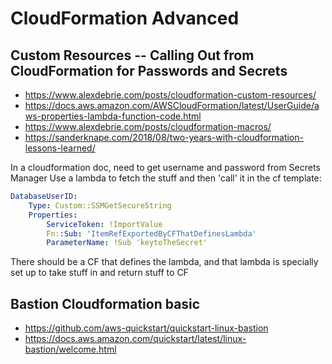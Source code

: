 # CloudFormation Advanced

## Custom Resources -- Calling Out from CloudFormation for Passwords and Secrets

* <https://www.alexdebrie.com/posts/cloudformation-custom-resources/>
* <https://docs.aws.amazon.com/AWSCloudFormation/latest/UserGuide/aws-properties-lambda-function-code.html>
* <https://www.alexdebrie.com/posts/cloudformation-macros/>
* <https://sanderknape.com/2018/08/two-years-with-cloudformation-lessons-learned/>

In a cloudformation doc, need to get username and password from Secrets Manager
Use a lambda to fetch the stuff and then 'call' it in the cf template:

```yaml
DatabaseUserID:
    Type: Custom::SSMGetSecureString
    Properties:
        ServiceToken: !ImportValue
        Fn::Sub: 'ItemRefExportedByCFThatDefinesLambda'
        ParameterName: !Sub 'keytoTheSecret'
```

There should be a CF that defines the lambda, and that lambda is specially set up to take stuff in and return stuff to CF

## Bastion Cloudformation basic

* <https://github.com/aws-quickstart/quickstart-linux-bastion>
* <https://docs.aws.amazon.com/quickstart/latest/linux-bastion/welcome.html>